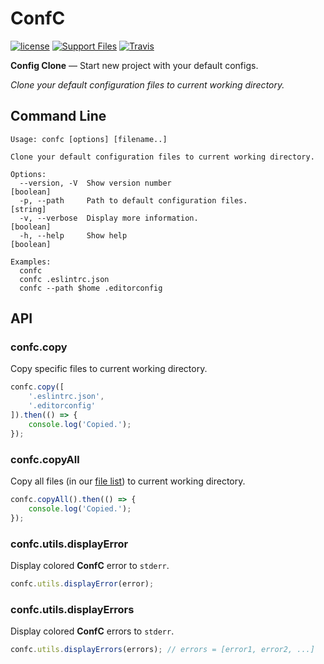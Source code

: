 # ConfC
[![license](https://img.shields.io/github/license/gluons/ConfC.svg?style=flat-square)](https://github.com/gluons/ConfC/blob/master/LICENSE)
[![Support Files](https://img.shields.io/badge/Support%20Files-5-orange.svg?style=flat-square)](https://github.com/gluons/ConfC/blob/master/files.yaml)
[![Travis](https://img.shields.io/travis/gluons/ConfC.svg?style=flat-square)](https://travis-ci.org/gluons/ConfC)

**Config Clone** — Start new project with your default configs.

_Clone your default configuration files to current working directory._

## Command Line
```
Usage: confc [options] [filename..]

Clone your default configuration files to current working directory.

Options:
  --version, -V  Show version number                                   [boolean]
  -p, --path     Path to default configuration files.                   [string]
  -v, --verbose  Display more information.                             [boolean]
  -h, --help     Show help                                             [boolean]

Examples:
  confc
  confc .eslintrc.json
  confc --path $home .editorconfig
```

## API
### confc.copy
Copy specific files to current working directory.
```javascript
confc.copy([
    '.eslintrc.json',
    '.editorconfig'
]).then(() => {
    console.log('Copied.');
});
```

### confc.copyAll
Copy all files (in our [file list](./files.yaml)) to current working directory.
```javascript
confc.copyAll().then(() => {
    console.log('Copied.');
});
```

### confc.utils.displayError
Display colored **ConfC** error to `stderr`.
```javascript
confc.utils.displayError(error);
```

### confc.utils.displayErrors
Display colored **ConfC** errors to `stderr`.
```javascript
confc.utils.displayErrors(errors); // errors = [error1, error2, ...]
```
